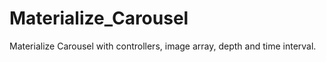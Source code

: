 # Materialize_Carousel
Materialize Carousel with controllers, image array, depth and time interval.
